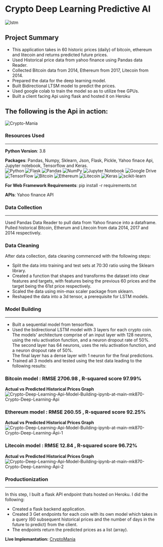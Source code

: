 # Crypto Deep Learning Predictive AI
<img src="https://i.ibb.co/VxNMSCs/lstm.png" alt="lstm" border="0"> 

## Project Summary 
* This application takes in 60 historic prices (daily) of bitcoin, ethereum and litecoin and returns predicted future prices. 
* Used Historical price data from yahoo finance using Pandas data Reader.
* Collected Bitcoin data from 2014, Ethereum from 2017, Litecoin from 2014.
* Prepared the data for the deep learning model.
* Built Bidirectional LTSM model to predict the prices.
* Used google colab to train the model so as to utilize free GPUs.
* Built a client facing Api using flask and hosted it on Heroku  
## The following is the Api in action:

<img src="https://i.ibb.co/72WKLfj/Crypto-Mania.png" alt="Crypto-Mania" border="0"> 

### **Resources Used**
***
**Python Version**: 3.8

**Packages**: Pandas, Numpy, Sklearn, Json, Flask, Pickle, Yahoo finace Api, Jupyter notebook, Tensorflow and Keras.  
![Python](https://img.shields.io/badge/python-3670A0?style=flat&logo=python&logoColor=ffdd54) ![Flask](https://img.shields.io/badge/flask-%23000.svg?style=flat&logo=flask&logoColor=white) ![Pandas](https://img.shields.io/badge/pandas-%23150458.svg?style=flat&logo=pandas&logoColor=white) ![NumPy](https://img.shields.io/badge/numpy-%23013243.svg?style=flat&logo=numpy&logoColor=white) ![Jupyter Notebook](https://img.shields.io/badge/jupyter-%23FA0F00.svg?style=flat&logo=jupyter&logoColor=white) ![Google Drive](https://img.shields.io/badge/Google%20Drive-4285F4?style=flat&logo=googledrive&logoColor=white) ![TensorFlow](https://img.shields.io/badge/TensorFlow-%23FF6F00.svg?style=flat&logo=TensorFlow&logoColor=white) ![Bitcoin](https://img.shields.io/badge/Bitcoin-000?style=flat&logo=bitcoin&logoColor=white) ![Ethereum](https://img.shields.io/badge/Ethereum-3C3C3D?style=flat&logo=Ethereum&logoColor=white) ![Litecoin](https://img.shields.io/badge/Litecoin-A6A9AA?style=flat&logo=Litecoin&logoColor=white) ![Keras](https://img.shields.io/badge/Keras-%23D00000.svg?style=flat&logo=Keras&logoColor=white) ![scikit-learn](https://img.shields.io/badge/scikit--learn-%23F7931E.svg?style=flat&logo=scikit-learn&logoColor=white)

**For Web Framework Requirements**: pip install -r requirements.txt

**APIs**: Yahoo finance API

### **Data Collection**
***
Used Pandas Data Reader to pull data from Yahoo finance into a dataframe. Pulled historical Bitcoin, Etherum and Litecoin from data 2014, 2017 and 2014 respectively.

### **Data Cleaning**
After data collection, data cleaning commenced with the following steps: 
* Split the data into training and test sets at 70:30 ratio using the Sklearn library.
* Created a function that shapes and transforms the dataset into clear features and targets, with features being the previous 60 prices and the target being the 61st price respectively.
* Scaled the data using min-max scaler package from sklearn.
* Reshaped the data into a 3d tensor, a prerequisite for LSTM models.


### **Model Building**
***

* Built a sequential model from tensorflow.
* Used the bidirectional LSTM model with 3 layers for each crypto coin. The models' architecture comprise of an input layer with 128 neurons, using the relu activation function, and a neuron dropout rate of 50%.  
The second layer has 64 neurons, uses the relu activation function, and a neuron dropout rate of 50%.  
The final layer has a dense layer with 1 neuron for the final predictions. 
* Trained all 3 models and tested using the test data leading to the following results:  

### Bitcoin model : **RMSE** 2706.98 , **R-squared score** 97.99%  
 **Actual vs Predicted Historical Prices Graph**  
 <img src="https://i.ibb.co/8gg8Sp0/Crypto-Deep-Learning-Api-Model-Building-ipynb-at-main-mk870-Crypto-Deep-Learning-Api.png" alt="Crypto-Deep-Learning-Api-Model-Building-ipynb-at-main-mk870-Crypto-Deep-Learning-Api" border="0">  

### Ethereum model : **RMSE** 260.55 , **R-squared score** 92.25%  
**Actual vs Predicted Historical Prices Graph**  
<img src="https://i.ibb.co/vvFRpNB/Crypto-Deep-Learning-Api-Model-Building-ipynb-at-main-mk870-Crypto-Deep-Learning-Api-1.png" alt="Crypto-Deep-Learning-Api-Model-Building-ipynb-at-main-mk870-Crypto-Deep-Learning-Api-1" border="0">  

### Litecoin model : **RMSE** 12.84 , **R-squared score** 96.72%  
**Actual vs Predicted Historical Prices Graph**  
<img src="https://i.ibb.co/LpKfSYc/Crypto-Deep-Learning-Api-Model-Building-ipynb-at-main-mk870-Crypto-Deep-Learning-Api-2.png" alt="Crypto-Deep-Learning-Api-Model-Building-ipynb-at-main-mk870-Crypto-Deep-Learning-Api-2" border="0"> 

### **Productionization**
***

In this step, I built a flask API endpoint thats hosted on Heroku. I did the following:
* Created a flask backend application.
* Created 3 Get endpoints for each coin with its own model which takes in a query (60 subsequent historical prices and the number of days in the future to predict) from the client.
* The endpoints return the predicted prices as a list (array).

**Live Implemantation:** [CryptoMania](react-cryptomania.herokuapp.com)

